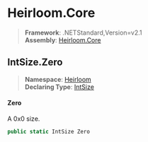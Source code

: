# Heirloom.Core

> **Framework**: .NETStandard,Version=v2.1  
> **Assembly**: [Heirloom.Core][0]  

## IntSize.Zero

> **Namespace**: [Heirloom][0]  
> **Declaring Type**: [IntSize][1]  

#### Zero

A 0x0 size.

```cs
public static IntSize Zero
```

[0]: ../../../Heirloom.Core.md
[1]: ../IntSize.md
